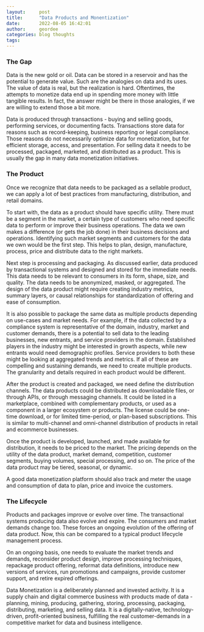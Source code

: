 ```yaml
---
layout:     post
title:      "Data Products and Monentization"
date:       2022-08-05 16:42:01
author:     geordee
categories: blog thoughts
tags:
---
```


### The Gap

Data is the new gold or oil. Data can be stored in a reservoir and has the potential to generate value. Such are the analogies on data and its uses. The value of data is real, but the realization is hard. Oftentimes, the attempts to monetize data end up in spending more money with little tangible results. In fact, the answer might be there in those analogies, if we are willing to extend those a bit more.

Data is produced through transactions - buying and selling goods, performing services, or documenting facts. Transactions store data for reasons such as record-keeping, business reporting or legal compliance. Those reasons do not necessarily optimize data for monetization, but for efficient storage, access, and presentation. For selling data it needs to be processed, packaged, marketed, and distributed as a product. This is usually the gap in many data monetization initiatives.


### The Product

Once we recognize that data needs to be packaged as a sellable product, we can apply a lot of best practices from manufacturing, distribution, and retail domains.

To start with, the data as a product should have specific utility. There must be a segment in the market, a certain type of customers who need specific data to perform or improve their business operations. The data we own makes a difference (or gets the job done) in their business decisions and operations. Identifying such market segments and customers for the data we own would be the first step. This helps to plan, design, manufacture, process, price and distribute data to the right markets.

Next step is processing and packaging. As discussed earlier, data produced by transactional systems and designed and stored for the immediate needs. This data needs to be relevant to consumers in its form, shape, size, and quality. The data needs to be anonymized, masked, or aggregated. The design of the data product might require creating industry metrics, summary layers, or causal relationships for standardization of offering and ease of consumption.

It is also possible to package the same data as multiple products depending on use-cases and market needs. For example, if the data collected by a compliance system is representative of the domain, industry, market and customer demands, there is a potential to sell data to the leading businesses, new entrants, and service providers in the domain. Established players in the industry might be interested in growth aspects, while new entrants would need demographic profiles. Service providers to both these might be looking at aggregated trends and metrics. If all of these are compelling and sustaining demands, we need to create multiple products. The granularity and details required in each product would be different.

After the product is created and packaged, we need define the distribution channels. The data products could be distributed as downloadable files, or through APIs, or through messaging channels. It could be listed in a marketplace, combined with complementary products, or used as a component in a larger ecosystem or products. The license could be one-time download, or for limited time-period, or plan-based subscriptions. This is similar to multi-channel and omni-channel distribution of products in retail and ecommerce businesses.

Once the product is developed, launched, and made available for distribution, it needs to be priced to the market. The pricing depends on the utility of the data product, market demand, competition, customer segments, buying volumes, special processing, and so on. The price of the data product may be tiered, seasonal, or dynamic.

A good data monetization platform should also track and meter the usage and consumption of data to plan, price and invoice the customers.


### The Lifecycle

Products and packages improve or evolve over time. The transactional systems producing data also evolve and expire. The consumers and market demands change too. These forces an ongoing evolution of the offering of data product. Now, this can be compared to a typical product lifecycle management process.

On an ongoing basis, one needs to evaluate the market trends and demands, reconsider product design, improve processing techniques, repackage product offering, reformat data definitions, introduce new versions of services, run promotions and campaigns, provide customer support, and retire expired offerings.

Data Monetization is a deliberately planned and invested activity. It is a supply chain and digital commerce business with products made of data - planning, mining, producing, gathering, storing, processing, packaging, distributing, marketing, and selling data. It is a digitally-native, technology-driven, profit-oriented business, fulfilling the real customer-demands in a competitive market for data and business intelligence.
